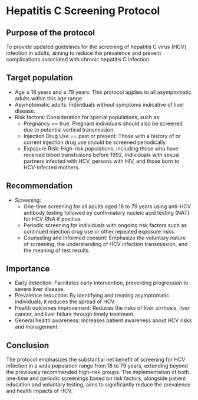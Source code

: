 # Hepatitis C Screening Protocol
## Purpose of the protocol
To provide updated guidelines for the screening of hepatitis C virus (HCV) infection in adults, aiming to reduce the prevalence and prevent complications associated with chronic hepatitis C infection.

## Target population
- Age ≥ 18 years and ≤ 79 years: This protocol applies to all asymptomatic adults within this age range.
- Asymptomatic adults: Individuals without symptoms indicative of liver disease.
- Risk factors: Consideration for special populations, such as:
    - Pregnancy == true: Pregnant individuals should also be screened due to potential vertical transmission.
    - Injection Drug Use == past or present: Those with a history of or current injection drug use should be screened periodically.
    - Exposure Risk: High-risk populations, including those who have received blood transfusions before 1992, individuals with sexual partners infected with HCV, persons with HIV, and those born to HCV-infected mothers.
## Recommendation
- Screening:
    - One-time screening for all adults aged 18 to 79 years using anti-HCV antibody testing followed by confirmatory nucleic acid testing (NAT) for HCV RNA if positive.
    - Periodic screening for individuals with ongoing risk factors such as continued injection drug use or other repeated exposure risks.
    - Counseling and informed consent: Emphasize the voluntary nature of screening, the understanding of HCV infection transmission, and the meaning of test results.
## Importance
- Early detection: Facilitates early intervention, preventing progression to severe liver disease.
- Prevalence reduction: By identifying and treating asymptomatic individuals, it reduces the spread of HCV.
- Health outcomes improvement: Reduces the risks of liver cirrhosis, liver cancer, and liver failure through timely treatment.
- General health awareness: Increases patient awareness about HCV risks and management.

## Conclusion
The protocol emphasizes the substantial net benefit of screening for HCV infection in a wide population range from 18 to 79 years, extending beyond the previously recommended high-risk groups. The implementation of both one-time and periodic screenings based on risk factors, alongside patient education and voluntary testing, aims to significantly reduce the prevalence and health impacts of HCV.